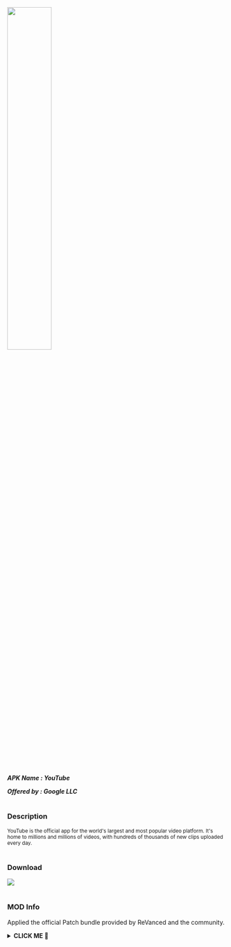 <img src="https://img.utdstc.com/icon/0f9/912/0f99129b8f31cd62c2b4d4402dd49cb8ad36dd15defb187776d723c2459fb4f7:200" style="width: 45%">

***APK Name : YouTube***

***Offered by : Google LLC***

#

### Description
<sub>
YouTube is the official app for the world's largest and most popular video platform. It's home to millions and millions of videos, with hundreds of thousands of new clips uploaded every day.
</sub>

#

### Download
[![](https://img.shields.io/badge/dynamic/json?labelColor=black&color=black&label=YOUTUBE&query=%24%5B"com.google.android.youtube.apk"%5D&url=https%3A%2F%2Fraw.githubusercontent.com%2FSCP-017%2Fmain%2Fmain%2Frevanced%2Fassets%2Fversions%2Flatest%2Fversions.json&logo=YouTube&style=for-the-badge)](https://github.com/SCP-017/repo.1/releases/latest/download/youtube.apk)

#

### MOD Info
Applied the official Patch bundle provided by ReVanced and the community.

<details><summary><b> CLICK ME 🥺 </b></summary>

> <sub> Hides the crowdfunding box between the player and video description. </sub>

> <sub> Hides progress bar and time counter on videos. </sub>

> <sub> Adds options to hide action buttons under a video. </sub>

> <sub> Replaces the search icon with a wide search bar. This will hide the YouTube logo when active. </sub>

> <sub> Hides the captions button on video player. </sub>

> <sub> Hides the shorts button on the navigation bar. </sub>

> <sub> Hides the create button in the navigation bar. </sub>

> <sub> Disables playing YouTube Shorts when launching YouTube. </sub>

> <sub> Hides the suggested video cards at the end of a video in fullscreen. </sub>

> <sub> Hides the cast button in the video player. </sub>

> <sub> Integrate SponsorBlock. </sub>

> <sub> Hides the autoplay button in the video player. </sub>

> <sub> Hides the Watch in VR option from the player settings flyout panel. </sub>

> <sub> Hides the album cards below the artist description. </sub>

> <sub> Disable automatic popup panels (playlist or live chat) on video player. </sub>

> <sub> Disable forced captions from being automatically enabled. </sub>

> <sub> Disables video description and comments panel in fullscreen view. </sub>

> <sub> Hides the artist card below the searchbar. </sub>

> <sub> Shows the dislike count of videos using the Return YouTube Dislike API. </sub>

> <sub> Hides components related to comments. </sub>

> <sub> Applies a custom theme. </sub>

> <sub> Hides the email address in the account switcher. </sub>

> <sub> Enables the tablet mini player layout. </sub>

> <sub> Hides creator's watermarks on videos. </sub>

> <sub> Hides info-cards in videos. </sub>

> <sub> Hides mix playlists. </sub>

> <sub> ~Changes the YouTube launcher icon and name to your choice (defaults to ReVanced).~ </sub>

> <sub> ~Shows premium branding on the home screen.~ </sub>

> <sub> Enables the original quality flyout menu. </sub>

> <sub> Removes general ads. </sub>

> <sub> Removes ads in the video player. </sub>

> <sub> Adds volume and brightness swipe controls. </sub>

> <sub> Enables downloading music and videos from YouTube. </sub>

> <sub> Enables tap-to-seek on the seekbar of the video player. </sub>

> <sub> Adds settings for ReVanced to YouTube. </sub>

> <sub> Bypasses redirect links and allows opening links directly. </sub>

> <sub> Allows YouTube ReVanced to run without root and under a different package name with Vanced MicroG. </sub>

> <sub> Lets you change the buffers of videos. </sub>

> <sub> Adds debugging options. </sub>

> <sub> Spoofs the YouTube or Vanced client to prevent playback issues. </sub>

> <sub> Always repeats the playing video again. </sub>

> <sub> Enables minimized and background playback. </sub>

> <sub> Adds more video speed options. </sub>

> <sub> Adds the ability to remember the video quality you chose in the video quality flyout. </sub>

> <sub> Makes the brightness of HDR videos follow the system default. </sub>

</details>
